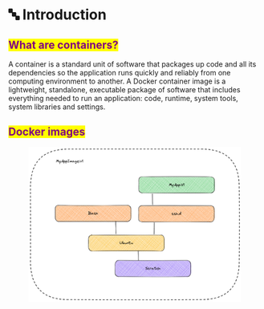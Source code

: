# 🔤 Introduction

## <mark style="color:purple;">What are containers?</mark> <a href="#what-are-containers" id="what-are-containers"></a>

A container is a standard unit of software that packages up code and all its dependencies so the application runs quickly and reliably from one computing environment to another. A Docker container image is a lightweight, standalone, executable package of software that includes everything needed to run an application: code, runtime, system tools, system libraries and settings.

## <mark style="color:purple;">Docker images</mark> <a href="#docker-images" id="docker-images"></a>

<figure><img src=".gitbook/assets/image (1).png" alt=""><figcaption></figcaption></figure>
